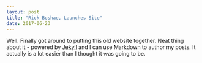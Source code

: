 ```yaml
---
layout: post
title: "Rick Boshae, Launches Site"
date: 2017-06-23
---
```


Well. Finally got around to putting this old website together. Neat thing about it - powered by [Jekyll](http://jekylrb.com) and I can use Markdown to author my posts. It actually is a lot easier than I thought it was going to be. 
